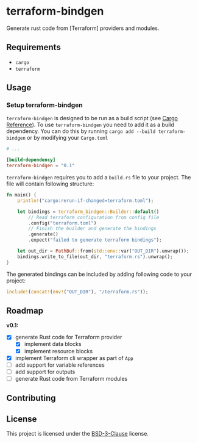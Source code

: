 # terraform-bindgen

<!-- Badges? -->

<!-- put description here -->

Generate rust code from [Terraform] providers and modules.

## Requirements

<!-- Required libraries and tools -->
- `cargo`
- `terraform`

## Usage

### Setup terraform-bindgen

`terraform-bindgen` is designed to be run as a build script (see [Cargo Reference](https://doc.rust-lang.org/cargo/reference/build-scripts.html)).
To use `terraform-bindgen` you need to add it as a build dependency. You can do this by running `cargo add --build terraform-bindgen`
or by modifying your `Cargo.toml`

```toml
# ...

[build-dependency]
terraform-bindgen = "0.1"
```

`terraform-bindgen` requires you to add a `build.rs` file to your project. The file will contain following
structure:

```rust
fn main() {
	println!("cargo:rerun-if-changed=terraform.toml");

	let bindings = terraform_bindgen::Builder::default()
		// Read terraform configuration from config file
		.config("terraform.toml")
		// Finish the builder and generate the bindings
		.generate()
		.expect("failed to generate terraform bindings");

	let out_dir = PathBuf::from(std::env::var("OUT_DIR").unwrap());
	bindings.write_to_file(out_dir, "terraform.rs").unwrap();
}
```

The generated bindings can be included by adding following code to your project:

```rust
include!(concat!(env!("OUT_DIR"), "/terraform.rs"));
```

## Roadmap

**v0.1:**

<!-- Upcoming changes -->
- [x] generate Rust code for Terraform provider
	- [x] implement data blocks
	- [x] implement resource blocks
- [x] implement Terraform cli wrapper as part of `App`
- [ ] add support for variable references
- [ ] add support for outputs
- [ ] generate Rust code from Terraform modules

## Contributing

<!-- TODO: add placeholder text -->

## License

This project is licensed under the [BSD-3-Clause](./LICENSE) license.
